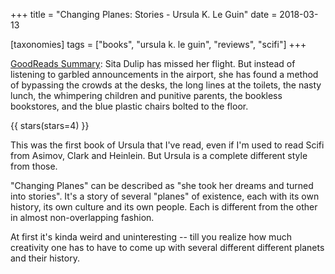 +++
title = "Changing Planes: Stories - Ursula K. Le Guin"
date = 2018-03-13

[taxonomies]
tags = ["books", "ursula k. le guin", "reviews", "scifi"]
+++

[GoodReads Summary](https://www.goodreads.com/book/show/13657.Changing_Planes):
Sita Dulip has missed her flight. But instead of listening to garbled
announcements in the airport, she has found a method of bypassing the crowds
at the desks, the long lines at the toilets, the nasty lunch, the whimpering
children and punitive parents, the bookless bookstores, and the blue plastic
chairs bolted to the floor.

<!-- more -->

{{ stars(stars=4) }}

This was the first book of Ursula that I've read, even if I'm used to read
Scifi from Asimov, Clark and Heinlein. But Ursula is a complete different
style from those.

"Changing Planes" can be described as "she took her dreams and turned into
stories". It's a story of several "planes" of existence, each with its own
history, its own culture and its own people. Each is different from the other
in almost non-overlapping fashion.

At first it's kinda weird and uninteresting -- till you realize how much
creativity one has to have to come up with several different different planets
and their history.
